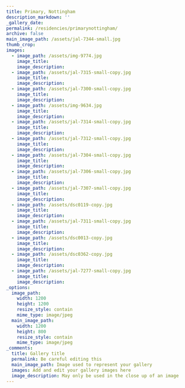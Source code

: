 ```yaml
---
title: Primary, Nottingham
description_markdown: ''
_gallery_date:
permalink: /residencies/primarynottingham/
archive: false
main_image_path: /assets/jal-7344-small.jpg
thumb_crop:
images:
  - image_path: /assets/img-9774.jpg
    image_title:
    image_description:
  - image_path: /assets/jal-7315-small-copy.jpg
    image_title:
    image_description:
  - image_path: /assets/jal-7300-small-copy.jpg
    image_title:
    image_description:
  - image_path: /assets/img-9634.jpg
    image_title:
    image_description:
  - image_path: /assets/jal-7314-small-copy.jpg
    image_title:
    image_description:
  - image_path: /assets/jal-7312-small-copy.jpg
    image_title:
    image_description:
  - image_path: /assets/jal-7304-small-copy.jpg
    image_title:
    image_description:
  - image_path: /assets/jal-7306-small-copy.jpg
    image_title:
    image_description:
  - image_path: /assets/jal-7307-small-copy.jpg
    image_title:
    image_description:
  - image_path: /assets/dsc0119-copy.jpg
    image_title:
    image_description:
  - image_path: /assets/jal-7311-small-copy.jpg
    image_title:
    image_description:
  - image_path: /assets/dsc0013-copy.jpg
    image_title:
    image_description:
  - image_path: /assets/dsc0362-copy.jpg
    image_title:
    image_description:
  - image_path: /assets/jal-7277-small-copy.jpg
    image_title:
    image_description:
_options:
  image_path:
    width: 1200
    height: 1200
    resize_style: contain
    mime_type: image/jpeg
  main_image_path:
    width: 1200
    height: 800
    resize_style: contain
    mime_type: image/jpeg
_comments:
  title: Gallery title
  permalink: Be careful editing this
  main_image_path: Image used to represent your gallery
  images: Add and edit your gallery images here
  image_description: May only be used in the close up of an image
---
```

